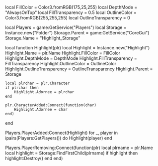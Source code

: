 local FillColor = Color3.fromRGB(175,25,255)
local DepthMode = "AlwaysOnTop"
local FillTransparency = 0.5
local OutlineColor = Color3.fromRGB(255,255,255)
local OutlineTransparency = 0

local Players = game:GetService("Players")
local Storage = Instance.new("Folder")
Storage.Parent = game:GetService("CoreGui")
Storage.Name = "Highlight_Storage"

local function Highlight(plr)
    local Highlight = Instance.new("Highlight")
    Highlight.Name = plr.Name
    Highlight.FillColor = FillColor
    Highlight.DepthMode = DepthMode
    Highlight.FillTransparency = FillTransparency
    Highlight.OutlineColor = OutlineColor
    Highlight.OutlineTransparency = OutlineTransparency
    Highlight.Parent = Storage
    
    local plrchar = plr.Character
    if plrchar then
        Highlight.Adornee = plrchar
    end

    plr.CharacterAdded:Connect(function(char)
        Highlight.Adornee = char
    end)
end

Players.PlayerAdded:Connect(Highlight)
for _, player in ipairs(Players:GetPlayers()) do
    Highlight(player)
end

Players.PlayerRemoving:Connect(function(plr)
    local plrname = plr.Name
    local highlight = Storage:FindFirstChild(plrname)
    if highlight then
        highlight:Destroy()
    end
end)
